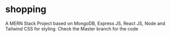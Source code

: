 # shopping
A MERN Stack Project based on MongoDB, Express JS, React JS, Node and Tailwind CSS for styling.
Check the Master branch for the code
